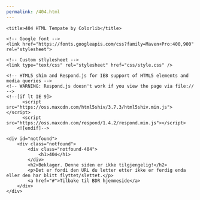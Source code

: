 ```yaml
---
permalink: /404.html
---
```


<head>
	<meta charset="utf-8">
	<meta http-equiv="X-UA-Compatible" content="IE=edge">
	<meta name="viewport" content="width=device-width, initial-scale=1">
	<!-- The above 3 meta tags *must* come first in the head; any other head content must come *after* these tags -->

	<title>404 HTML Tempate by Colorlib</title>

	<!-- Google font -->
	<link href="https://fonts.googleapis.com/css?family=Maven+Pro:400,900" rel="stylesheet">

	<!-- Custom stlylesheet -->
	<link type="text/css" rel="stylesheet" href="css/style.css" />

	<!-- HTML5 shim and Respond.js for IE8 support of HTML5 elements and media queries -->
	<!-- WARNING: Respond.js doesn't work if you view the page via file:// -->
	<!--[if lt IE 9]>
		  <script src="https://oss.maxcdn.com/html5shiv/3.7.3/html5shiv.min.js"></script>
		  <script src="https://oss.maxcdn.com/respond/1.4.2/respond.min.js"></script>
		<![endif]-->

</head>

<body>

	<div id="notfound">
		<div class="notfound">
			<div class="notfound-404">
				<h1>404</h1>
			</div>
			<h2>Beklager. Denne siden er ikke tilgjengelig!</h2>
			<p>Det er fordi den URL du letter etter ikke er ferdig enda eller den har blitt flyttet/slettet.</p>
			<a href="#">Tilbake til BDR hjemmeside</a>
		</div>
	</div>

</body><!-- This templates was made by Colorlib (https://colorlib.com) -->



